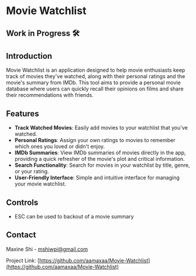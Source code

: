# Movie Watchlist
## Work in Progress 🛠️
## Introduction
Movie Watchlist is an application designed to help movie enthusiasts keep track of movies they've watched, along with their personal ratings and the movie's summary from IMDb. This tool aims to provide a personal movie database where users can quickly recall their opinions on films and share their recommendations with friends.

## Features
- **Track Watched Movies**: Easily add movies to your watchlist that you've watched.
- **Personal Ratings**: Assign your own ratings to movies to remember which ones you loved or didn't enjoy.
- **IMDb Summaries**: View IMDb summaries of movies directly in the app, providing a quick refresher of the movie's plot and critical information.
- **Search Functionality**: Search for movies in your watchlist by title, genre, or your rating.
- **User-Friendly Interface**: Simple and intuitive interface for managing your movie watchlist.

## Controls
- ESC can be used to backout of a movie summary

## Contact
Maxine Shi - [mshiwpi@gmail.com](mailto:mshiwpi@gmail.com)

Project Link: [https://github.com/aamaxaa/Movie-Watchlist](https://github.com/aamaxaa/Movie-Watchlist)


